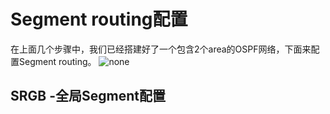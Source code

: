 # Segment routing配置

在上面几个步骤中，我们已经搭建好了一个包含2个area的OSPF网络，下面来配置Segment routing。
![none](https://github.com/nokia-t1zhou/segment-routing-step-by-step/blob/master/ospf-configure/1.png)

## SRGB -全局Segment配置

